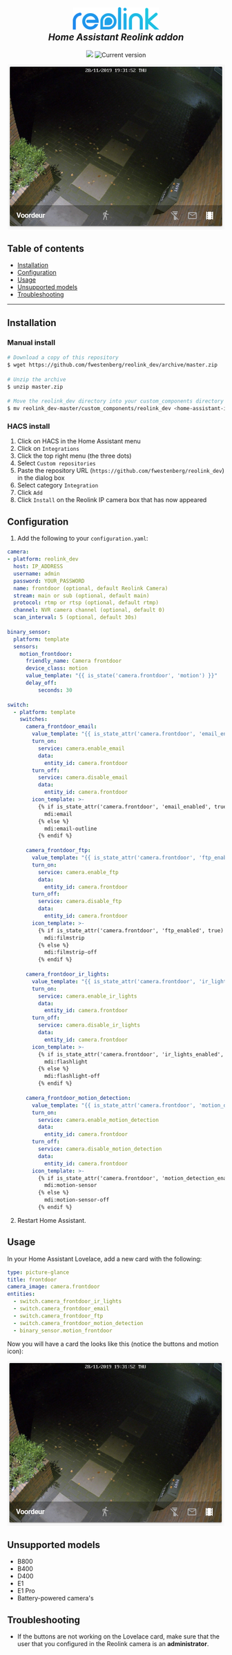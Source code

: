 <h2 align="center">
  <a href="https://reolink.com"><img src="./logo.png" alt="Reolink logotype" width="200"></a>
  <br>
  <i>Home Assistant Reolink addon</i>
  <br>
</h2>

<p align="center">
  <a href="https://github.com/custom-components/hacs"><img src="https://img.shields.io/badge/HACS-Custom-orange.svg"></a>
  <img src="https://img.shields.io/github/v/release/fwestenberg/reolink_dev" alt="Current version">
</p>

<p align="center">
  <img src="./Lovelace%20Card.PNG?raw=true" alt="Example Lovelace card">
</p>

## Table of contents

- [Installation](#-installation)
- [Configuration](#-configuration)
- [Usage](#-usage)
- [Unsupported models](#-unsupported-models)
- [Troubleshooting](#-troubleshooting)

---


## Installation

### Manual install

```bash
# Download a copy of this repository
$ wget https://github.com/fwestenberg/reolink_dev/archive/master.zip

# Unzip the archive
$ unzip master.zip

# Move the reolink_dev directory into your custom_components directory in your Home Assistant install
$ mv reolink_dev-master/custom_components/reolink_dev <home-assistant-install-directory>/config/custom_components/
```


### HACS install

  1. Click on HACS in the Home Assistant menu
  2. Click on `Integrations`
  3. Click the top right menu (the three dots)
  4. Select `Custom repositories`
  5. Paste the repository URL (`https://github.com/fwestenberg/reolink_dev`) in the dialog box
  6. Select category `Integration`
  7. Click `Add`
  8. Click `Install` on the Reolink IP camera box that has now appeared


## Configuration

1. Add the following to your `configuration.yaml`:
```yaml
camera:
- platform: reolink_dev
  host: IP_ADDRESS
  username: admin
  password: YOUR_PASSWORD
  name: frontdoor (optional, default Reolink Camera)
  stream: main or sub (optional, default main)
  protocol: rtmp or rtsp (optional, default rtmp)
  channel: NVR camera channel (optional, default 0)
  scan_interval: 5 (optional, default 30s)

binary_sensor:
  platform: template
  sensors:
    motion_frontdoor:
      friendly_name: Camera frontdoor
      device_class: motion
      value_template: "{{ is_state('camera.frontdoor', 'motion') }}"
      delay_off: 
          seconds: 30

switch:
  - platform: template
    switches:
      camera_frontdoor_email:
        value_template: "{{ is_state_attr('camera.frontdoor', 'email_enabled', true) }}"
        turn_on:
          service: camera.enable_email
          data:
            entity_id: camera.frontdoor
        turn_off:
          service: camera.disable_email
          data:
            entity_id: camera.frontdoor
        icon_template: >-
          {% if is_state_attr('camera.frontdoor', 'email_enabled', true) %}
            mdi:email
          {% else %}
            mdi:email-outline
          {% endif %}
            
      camera_frontdoor_ftp:
        value_template: "{{ is_state_attr('camera.frontdoor', 'ftp_enabled', true) }}"
        turn_on:
          service: camera.enable_ftp
          data:
            entity_id: camera.frontdoor
        turn_off:
          service: camera.disable_ftp
          data:
            entity_id: camera.frontdoor
        icon_template: >-
          {% if is_state_attr('camera.frontdoor', 'ftp_enabled', true) %}
            mdi:filmstrip
          {% else %}
            mdi:filmstrip-off
          {% endif %}
          
      camera_frontdoor_ir_lights:
        value_template: "{{ is_state_attr('camera.frontdoor', 'ir_lights_enabled', true) }}"
        turn_on:
          service: camera.enable_ir_lights
          data:
            entity_id: camera.frontdoor
        turn_off:
          service: camera.disable_ir_lights
          data:
            entity_id: camera.frontdoor
        icon_template: >-
          {% if is_state_attr('camera.frontdoor', 'ir_lights_enabled', true) %}
            mdi:flashlight
          {% else %}
            mdi:flashlight-off
          {% endif %}

      camera_frontdoor_motion_detection:
        value_template: "{{ is_state_attr('camera.frontdoor', 'motion_detection_enabled', true) }}"
        turn_on:
          service: camera.enable_motion_detection
          data:
            entity_id: camera.frontdoor
        turn_off:
          service: camera.disable_motion_detection
          data:
            entity_id: camera.frontdoor
        icon_template: >-
          {% if is_state_attr('camera.frontdoor', 'motion_detection_enabled', true) %}
            mdi:motion-sensor
          {% else %}
            mdi:motion-sensor-off
          {% endif %}
```
2. Restart Home Assistant.


## Usage

In your Home Assistant Lovelace, add a new card with the following:

```yaml
type: picture-glance
title: frontdoor
camera_image: camera.frontdoor
entities:
  - switch.camera_frontdoor_ir_lights
  - switch.camera_frontdoor_email
  - switch.camera_frontdoor_ftp
  - switch.camera_frontdoor_motion_detection
  - binary_sensor.motion_frontdoor
```

Now you will have a card the looks like this (notice the buttons and motion icon):

![Example Lovelace card](/Lovelace%20Card.PNG?raw=true)


## Unsupported models

- B800
- B400
- D400
- E1
- E1 Pro
- Battery-powered camera's


## Troubleshooting

- If the buttons are not working on the Lovelace card, make sure that the user that you configured in the Reolink camera is an **administrator**.
